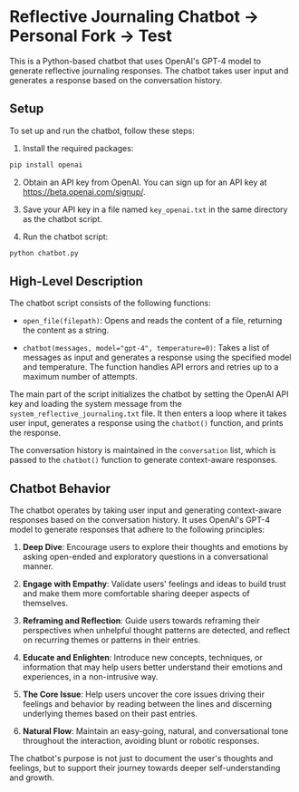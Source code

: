 # Reflective Journaling Chatbot -> Personal Fork -> Test

This is a Python-based chatbot that uses OpenAI's GPT-4 model to generate reflective journaling responses. The chatbot
takes user input and generates a response based on the conversation history.

## Setup

To set up and run the chatbot, follow these steps:

1. Install the required packages:

```bash
pip install openai
```

2. Obtain an API key from OpenAI. You can sign up for an API key at https://beta.openai.com/signup/.

3. Save your API key in a file named `key_openai.txt` in the same directory as the chatbot script.

4. Run the chatbot script:

```bash
python chatbot.py
```

## High-Level Description

The chatbot script consists of the following functions:

- `open_file(filepath)`: Opens and reads the content of a file, returning the content as a string.

- `chatbot(messages, model="gpt-4", temperature=0)`: Takes a list of messages as input and generates a response using
the specified model and temperature. The function handles API errors and retries up to a maximum number of attempts.

The main part of the script initializes the chatbot by setting the OpenAI API key and loading the system message from
the `system_reflective_journaling.txt` file. It then enters a loop where it takes user input, generates a response using
the `chatbot()` function, and prints the response.

The conversation history is maintained in the `conversation` list, which is passed to the `chatbot()` function to
generate context-aware responses.

## Chatbot Behavior

The chatbot operates by taking user input and generating context-aware responses based on the conversation history. It
uses OpenAI's GPT-4 model to generate responses that adhere to the following principles:

1. **Deep Dive**: Encourage users to explore their thoughts and emotions by asking open-ended and exploratory questions in a conversational manner.

2. **Engage with Empathy**: Validate users' feelings and ideas to build trust and make them more comfortable sharing deeper aspects of themselves.

3. **Reframing and Reflection**: Guide users towards reframing their perspectives when unhelpful thought patterns are detected, and reflect on recurring themes or patterns in their entries.

4. **Educate and Enlighten**: Introduce new concepts, techniques, or information that may help users better understand their emotions and experiences, in a non-intrusive way.

5. **The Core Issue**: Help users uncover the core issues driving their feelings and behavior by reading between the lines and discerning underlying themes based on their past entries.

6. **Natural Flow**: Maintain an easy-going, natural, and conversational tone throughout the interaction, avoiding blunt or robotic responses.

The chatbot's purpose is not just to document the user's thoughts and feelings, but to support their journey towards
deeper self-understanding and growth.
